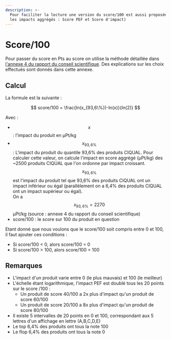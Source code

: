 ```yaml
---
description: >-
  Pour faciliter la lecture une version du score/100 est aussi proposée (pour
  les impacts aggrégés : Score PEF et Score d'impact)
---
```


# Score/100

Pour passer du score en Pts au score on utilise la méthode détaillée dans [l'annexe 4 du rapport du conseil scientifique](https://s3.us-west-2.amazonaws.com/secure.notion-static.com/f88c4def-8b48-4e8e-818f-9d3b6e477aef/rapport\_final\_CS\_dec\_2021\_Annexe\_4.pdf?X-Amz-Algorithm=AWS4-HMAC-SHA256\&X-Amz-Content-Sha256=UNSIGNED-PAYLOAD\&X-Amz-Credential=AKIAT73L2G45EIPT3X45%2F20230111%2Fus-west-2%2Fs3%2Faws4\_request\&X-Amz-Date=20230111T134925Z\&X-Amz-Expires=86400\&X-Amz-Signature=0ff0f06cb5471e364aa5cf8f8fe0138f52916815b4cd11e762f658b2f5c39d0a\&X-Amz-SignedHeaders=host\&response-content-disposition=filename%3D%22rapport%2520final%2520CS%2520dec%25202021\_Annexe%25204.pdf%22\&x-id=GetObject). Des explications sur les choix effectués sont donnés dans cette annexe.

## Calcul

La formule est la suivante :

$$
score/100 = \frac{ln(x_{93,6\%})-ln(x)}{ln(2)}
$$

Avec :

* $$x$$: l'impact du produit en µPt/kg
* $$x_{93,6\%}$$: L'impact du produit du quantile 93,6% des produits CIQUAL. Pour calculer cette valeur, on calcule l'impact en score aggrégé (µPt/kg) des \~2500 produits CIQUAL que l'on ordonne par impact croissant. $$x_{93,6\%}$$est l'impact du produit tel que 93,6% des produits CIQUAL ont un impact inférieur ou égal (parallèlement on a 6,4% des produits CIQUAL ont un impact supérieur ou égal).\
  On a $$x_{93,6\%} = 2270$$ µPt/kg (source : annexe 4 du rapport du conseil scientifique)
* score/100 : le score sur 100 du produit en question

Etant donné que nous voulons que le score/100 soit compris entre 0 et 100, il faut ajouter ces conditions :&#x20;

* Si score/100 < 0, alors score/100 = 0
* Si score/100 > 100, alors score/100 = 100

## Remarques

* L'impact d'un produit varie entre 0 (le plus mauvais) et 100 (le meilleur)
* L'échelle étant logarithmique, l'impact PEF est doublé tous les 20 points sur le score /100 :
  * Un produit de score 40/100 a 2x plus d'impact qu'un produit de score 60/100
  * Un produit de score 20/100 a 8x plus d'impact qu'un produit de score 80/100
* Il existe 5 intervalles de 20 points en 0 et 100, correspondant aux 5 lettres d'un affichage en lettre (A,B,C,D,E)
* Le top 6,4% des produits ont tous la note 100
* Le flop 6,4% des produits ont tous la note 0







